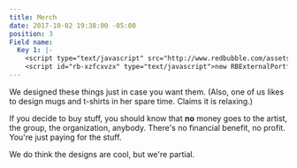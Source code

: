 ```yaml
---
title: Merch
date: 2017-10-02 19:38:00 -05:00
position: 3
Field name:
  Key 1: |-
    <script type="text/javascript" src="http://www.redbubble.com/assets/external_portfolio.js"></script>
    <script id="rb-xzfcxvzx" type="text/javascript">new RBExternalPortfolio('www.redbubble.com', 'marchonknoxco', 3, 3).renderIframe();</script>
---
```


We designed these things just in case you want them. (Also, one of us likes to design mugs and t-shirts in her spare time. Claims it is relaxing.) 

If you decide to buy stuff, you should know that **no** money goes to the artist, the group, the organization, anybody. There's no financial benefit, no profit. You're just paying for the stuff.

We do think the designs are cool, but we're partial.

